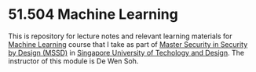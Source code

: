 # 51.504 Machine Learning

This is repository for lecture notes and relevant learning materials for [Machine Learning](https://istd.sutd.edu.sg/courses/mssd/machine-learning/) course that I take as part of [Master Security in Security by Design (MSSD)](https://istd.sutd.edu.sg/education/mssd/) in [Singapore University of Techology and Design](https://www.sutd.edu.sg/). The instructor of this module is De Wen Soh.
